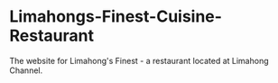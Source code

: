 # Limahongs-Finest-Cuisine-Restaurant

The website for Limahong's Finest - a restaurant located at Limahong Channel.
